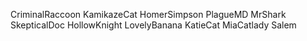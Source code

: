 CriminalRaccoon
KamikazeCat
HomerSimpson
PlagueMD
MrShark
SkepticalDoc
HollowKnight
LovelyBanana
KatieCat
MiaCatlady
Salem


